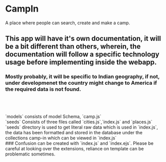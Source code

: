 # CampIn
A place where people can search, create and make a camp.
## This app will have it's own documentation, it will be a bit different than others, wherein, the documentation will follow a specific technology usage before implementing inside the webapp.
### Mostly probably, it will be specific to Indian geography, if not, under developmenet the country might change to America if the required data is not found.
</br>
</br>
</br>
`models` consists of model Schema, `camp.js`</br>
`seeds` Consists of three files called `cities.js`,`index.js` and `places.js`</br>
`seeds` directory is used to get literal raw data which is used in `index.js`, the data has been formatted and stored in the database under the collections camp-in which can be viewed in `index.js`</br>
### Confusion can be created with `index.js` and `index.ejs`. Please be careful at looking over the extensions, reliance on template can be problematic sometimes.
